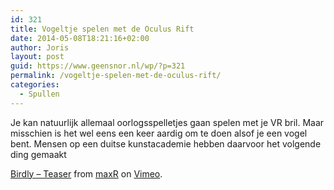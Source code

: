 ```yaml
---
id: 321
title: Vogeltje spelen met de Oculus Rift
date: 2014-05-08T18:21:16+02:00
author: Joris
layout: post
guid: https://www.geensnor.nl/wp/?p=321
permalink: /vogeltje-spelen-met-de-oculus-rift/
categories:
  - Spullen
---
```

Je kan natuurlijk allemaal oorlogsspelletjes gaan spelen met je VR bril. Maar misschien is het wel eens een keer aardig om te doen alsof je een vogel bent. Mensen op een duitse kunstacademie hebben daarvoor het volgende ding gemaakt



[Birdly &#8211; Teaser](https://vimeo.com/91069214) from [maxR](https://vimeo.com/user25136306) on [Vimeo](https://vimeo.com).